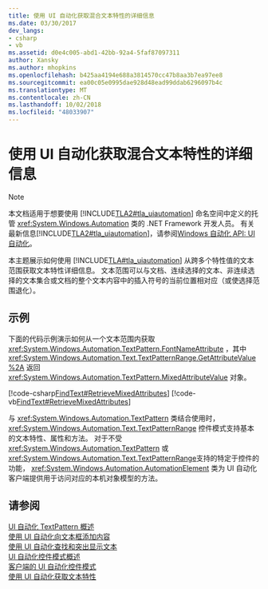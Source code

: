 ```yaml
---
title: 使用 UI 自动化获取混合文本特性的详细信息
ms.date: 03/30/2017
dev_langs:
- csharp
- vb
ms.assetid: d0e4c005-abd1-42bb-92a4-5faf87097311
author: Xansky
ms.author: mhopkins
ms.openlocfilehash: b425aa4194e688a3814570cc47b8aa3b7ea97ee8
ms.sourcegitcommit: ea00c05e0995dae928d48ead99ddab6296097b4c
ms.translationtype: MT
ms.contentlocale: zh-CN
ms.lasthandoff: 10/02/2018
ms.locfileid: "48033907"
---
```

# <a name="obtain-mixed-text-attribute-details-using-ui-automation"></a>使用 UI 自动化获取混合文本特性的详细信息
> [!NOTE]
>  本文档适用于想要使用 [!INCLUDE[TLA2#tla_uiautomation](../../../includes/tla2sharptla-uiautomation-md.md)] 命名空间中定义的托管 <xref:System.Windows.Automation> 类的 .NET Framework 开发人员。 有关最新信息[!INCLUDE[TLA2#tla_uiautomation](../../../includes/tla2sharptla-uiautomation-md.md)]，请参阅[Windows 自动化 API: UI 自动化](https://go.microsoft.com/fwlink/?LinkID=156746)。  
  
 本主题展示如何使用 [!INCLUDE[TLA#tla_uiautomation](../../../includes/tlasharptla-uiautomation-md.md)] 从跨多个特性值的文本范围获取文本特性详细信息。 文本范围可以与文档、连续选择的文本、非连续选择的文本集合或文档的整个文本内容中的插入符号的当前位置相对应（或使选择范围退化）。  
  
## <a name="example"></a>示例  
 下面的代码示例演示如何从一个文本范围内获取 <xref:System.Windows.Automation.TextPattern.FontNameAttribute> ，其中 <xref:System.Windows.Automation.Text.TextPatternRange.GetAttributeValue%2A> 返回 <xref:System.Windows.Automation.TextPattern.MixedAttributeValue> 对象。  
  
 [!code-csharp[FindText#RetrieveMixedAttributes](../../../samples/snippets/csharp/VS_Snippets_Wpf/FindText/CSharp/SearchWindow.cs#retrievemixedattributes)]
 [!code-vb[FindText#RetrieveMixedAttributes](../../../samples/snippets/visualbasic/VS_Snippets_Wpf/FindText/VisualBasic/SearchWindow.vb#retrievemixedattributes)]  
  
 与 <xref:System.Windows.Automation.TextPattern> 类结合使用时， <xref:System.Windows.Automation.Text.TextPatternRange> 控件模式支持基本的文本特性、属性和方法。 对于不受 <xref:System.Windows.Automation.TextPattern> 或 <xref:System.Windows.Automation.Text.TextPatternRange>支持的特定于控件的功能， <xref:System.Windows.Automation.AutomationElement> 类为 UI 自动化客户端提供用于访问对应的本机对象模型的方法。  
  
## <a name="see-also"></a>请参阅  
 [UI 自动化 TextPattern 概述](../../../docs/framework/ui-automation/ui-automation-textpattern-overview.md)  
 [使用 UI 自动化向文本框添加内容](../../../docs/framework/ui-automation/add-content-to-a-text-box-using-ui-automation.md)  
 [使用 UI 自动化查找和突出显示文本](../../../docs/framework/ui-automation/find-and-highlight-text-using-ui-automation.md)  
 [UI 自动化控件模式概述](../../../docs/framework/ui-automation/ui-automation-control-patterns-overview.md)  
 [客户端的 UI 自动化控件模式](../../../docs/framework/ui-automation/ui-automation-control-patterns-for-clients.md)  
 [使用 UI 自动化获取文本特性](../../../docs/framework/ui-automation/obtain-text-attributes-using-ui-automation.md)
